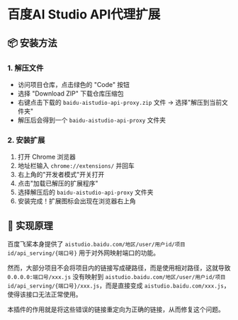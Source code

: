 # 百度AI Studio API代理扩展

## 📦 安装方法

### 1. 解压文件
- 访问项目仓库，点击绿色的 "Code" 按钮
- 选择 "Download ZIP" 下载仓库压缩包
- 右键点击下载的 `baidu-aistudio-api-proxy.zip` 文件 → 选择"解压到当前文件夹"
- 解压后会得到一个 `baidu-aistudio-api-proxy` 文件夹

### 2. 安装扩展
1. 打开 Chrome 浏览器
2. 地址栏输入 `chrome://extensions/` 并回车
3. 右上角的"开发者模式"开关打开
4. 点击"加载已解压的扩展程序"
5. 选择解压后的 `baidu-aistudio-api-proxy` 文件夹
6. 安装完成！扩展图标会出现在浏览器右上角

## 🧠 实现原理

百度飞桨本身提供了 `aistudio.baidu.com/地区/user/用户id/项目id/api_serving/{端口号}` 用于对外网映射端口的功能。

然而，大部分项目不会将项目内的链接写成硬路径，而是使用相对路径，这就导致 `0.0.0.0:端口号/xxx.js` 没有映射到 `aistudio.baidu.com/地区/user/用户id/项目id/api_serving/{端口号}/xxx.js`，而是直接变成 `aistudio.baidu.com/xxx.js`，使得该接口无法正常使用。

本插件的作用就是将这些错误的链接重定向为正确的链接，从而修复这个问题。

